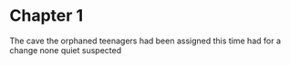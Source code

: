 # Chapter 1



The cave the orphaned teenagers had been assigned this time had for a change none quiet suspected 